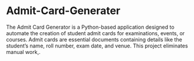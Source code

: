 # Admit-Card-Generater
The Admit Card Generator is a Python-based application designed to automate the creation of student admit cards for examinations, events, or courses. Admit cards are essential documents containing details like the student’s name, roll number, exam date, and venue. This project eliminates manual work,.
